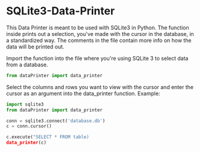 # SQLite3-Data-Printer

This Data Printer is meant to be used with SQLite3 in Python. 
The function inside prints out a selection, you've made with the cursor in the database, in a standardized way. 
The comments in the file contain more info on how the data will be printed out. 

Import the function into the file where you're using SQLite 3 to select data from a database.

```python
from dataPrinter import data_printer
```

Select the columns and rows you want to view with the cursor and enter the cursor as an argument into the data_printer function. Example:

```python
import sqlite3
from dataPrinter import data_printer

conn = sqlite3.connect('database.db')
c = conn.cursor()

c.execute("SELECT * FROM table)
data_printer(c)
```

